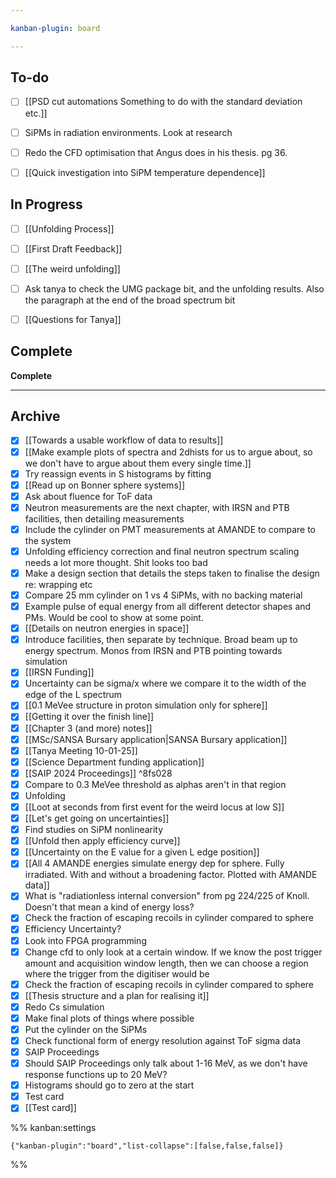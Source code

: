 ```yaml
---

kanban-plugin: board

---
```


## To-do

- [ ] [[PSD cut automations Something to do with the standard deviation etc.]]
- [ ] SiPMs in radiation environments. Look at research
- [ ] Redo the CFD optimisation that Angus does in his thesis. pg 36.
- [ ] [[Quick investigation into SiPM temperature dependence]]


## In Progress

- [ ] [[Unfolding Process]]
- [ ] [[First Draft Feedback]]
- [ ] [[The weird unfolding]]
- [ ] Ask tanya to check the UMG package bit, and the unfolding results. Also the paragraph at the end of the broad spectrum bit
- [ ] [[Questions for Tanya]]


## Complete

**Complete**


***

## Archive

- [x] [[Towards a usable workflow of data to results]]
- [x] [[Make example plots of spectra and 2dhists for us to argue about, so we don't have to argue about them every single time.]]
- [x] Try reassign events in S histograms by fitting
- [x] [[Read up on Bonner sphere systems]]
- [x] Ask about fluence for ToF data
- [x] Neutron measurements are the next chapter, with IRSN and PTB facilities, then detailing measurements
- [x] Include the cylinder on PMT measurements at AMANDE to compare to the system
- [x] Unfolding efficiency correction and final neutron spectrum scaling needs a lot more thought. Shit looks too bad
- [x] Make a design section that details the steps taken to finalise the design re: wrapping etc
- [x] Compare 25 mm cylinder on 1 vs 4 SiPMs, with no backing material
- [x] Example pulse of equal energy from all different detector shapes and PMs. Would be cool to show at some point.
- [x] [[Details on neutron energies in space]]
- [x] Introduce facilities, then separate by technique. Broad beam up to energy spectrum. Monos from IRSN and PTB pointing towards simulation
- [x] [[IRSN Funding]]
- [x] Uncertainty can be sigma/x where we compare it to the width of the edge of the L spectrum
- [x] [[0.1 MeVee structure in proton simulation only for sphere]]
- [x] [[Getting it over the finish line]]
- [x] [[Chapter 3 (and more) notes]]
- [x] [[MSc/SANSA Bursary application|SANSA Bursary application]]
- [x] [[Tanya Meeting 10-01-25]]
- [x] [[Science Department funding application]]
- [x] [[SAIP 2024 Proceedings]] ^8fs028
- [x] Compare to 0.3 MeVee threshold as alphas aren't in that region
- [x] Unfolding
- [x] [[Loot at seconds from first event for the weird locus at low S]]
- [x] [[Let's get going on uncertainties]]
- [x] Find studies on SiPM nonlinearity
- [x] [[Unfold then apply efficiency curve]]
- [x] [[Uncertainty on the E value for a given L edge position]]
- [x] [[All 4 AMANDE energies simulate energy dep for sphere. Fully irradiated. With and without a broadening factor. Plotted with AMANDE data]]
- [x] What is "radiationless internal conversion" from pg 224/225 of Knoll. Doesn't that mean a kind of energy loss?
- [x] Check the fraction of escaping recoils in cylinder compared to sphere
- [x] Efficiency Uncertainty?
- [x] Look into FPGA programming
- [x] Change cfd to only look at a certain window. If we know the post trigger amount and acquisition window length, then we can choose a region where the trigger from the digitiser would be
- [x] Check the fraction of escaping recoils in cylinder compared to sphere
- [x] [[Thesis structure and a plan for realising it]]
- [x] Redo Cs simulation
- [x] Make final plots of things where possible
- [x] Put the cylinder on the SiPMs
- [x] Check functional form of energy resolution against ToF sigma data
- [x] SAIP Proceedings
- [x] Should SAIP Proceedings only talk about 1-16 MeV, as we don't have response functions up to 20 MeV?
- [x] Histograms should go to zero at the start
- [x] Test card
- [x] [[Test card]]

%% kanban:settings
```
{"kanban-plugin":"board","list-collapse":[false,false,false]}
```
%%